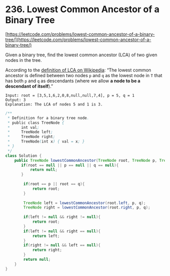 # 236. Lowest Common Ancestor of a Binary Tree

[https://leetcode.com/problems/lowest-common-ancestor-of-a-binary-tree/](https://leetcode.com/problems/lowest-common-ancestor-of-a-binary-tree/)



Given a binary tree, find the lowest common ancestor \(LCA\) of two given nodes in the tree.

According to the [definition of LCA on Wikipedia](https://en.wikipedia.org/wiki/Lowest_common_ancestor): “The lowest common ancestor is defined between two nodes `p` and `q` as the lowest node in `T` that has both `p` and `q` as descendants \(where we allow **a node to be a descendant of itself**\).”



```text
Input: root = [3,5,1,6,2,0,8,null,null,7,4], p = 5, q = 1
Output: 3
Explanation: The LCA of nodes 5 and 1 is 3.
```

```java
/**
 * Definition for a binary tree node.
 * public class TreeNode {
 *     int val;
 *     TreeNode left;
 *     TreeNode right;
 *     TreeNode(int x) { val = x; }
 * }
 */
class Solution {
    public TreeNode lowestCommonAncestor(TreeNode root, TreeNode p, TreeNode q) {
       if(root == null || p == null || q == null){
           return null;
       }
        
        if(root == p || root == q){
            return root;
        }
        
        TreeNode left = lowestCommonAncestor(root.left, p, q);
        TreeNode right = lowestCommonAncestor(root.right, p, q);
        
        if(left != null && right != null){
            return root;
        }
        if(left != null && right == null){
            return left;
        }
        if(right != null && left == null){
            return right;
        }
        return null;
    }
}
```



